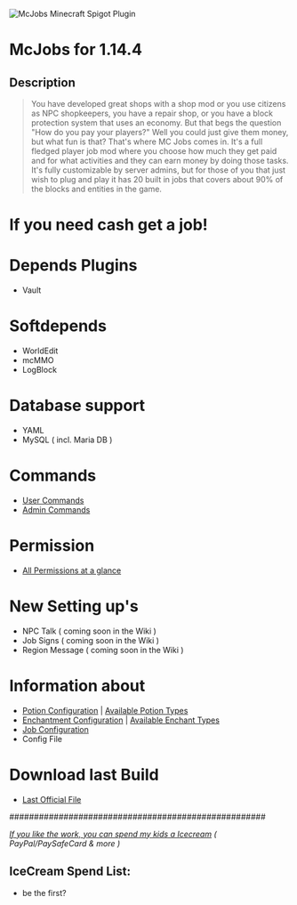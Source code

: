 ![McJobs Minecraft Spigot Plugin](https://media.forgecdn.net/attachments/138/710/mcjobs.jpg)

# McJobs for 1.14.4

## Description
> You have developed great shops with a shop mod or you use citizens as NPC shopkeepers, you have a repair shop, or you have a block protection system that uses an economy. But that begs the question "How do you pay your players?" Well you could just give them money, but what fun is that? That's where MC Jobs comes in. It's a full fledged player job mod where you choose how much they get paid and for what activities and they can earn money by doing those tasks. It's fully customizable by server admins, but for those of you that just wish to plug and play it has 20 built in jobs that covers about 90% of the blocks and entities in the game.
# If you need cash get a job!

# Depends Plugins
* Vault

# Softdepends
* WorldEdit
* mcMMO
* LogBlock

# Database support
* YAML
* MySQL ( incl. Maria DB )

# Commands
* [User Commands](https://github.com/Bl4ckSkull666/McJobs/wiki/User-Commands)
* [Admin Commands](https://github.com/Bl4ckSkull666/McJobs/wiki/Admin-Commands)

# Permission
* [All Permissions at a glance](https://github.com/Bl4ckSkull666/McJobs/wiki/Permissions)

# New Setting up's
* NPC Talk ( coming soon in the Wiki )
* Job Signs ( coming soon in the Wiki )
* Region Message ( coming soon in the Wiki )

# Information about
* [Potion Configuration](https://github.com/Bl4ckSkull666/McJobs/wiki/Potion-Configuration) | [Available Potion Types](https://hub.spigotmc.org/javadocs/spigot/org/bukkit/potion/PotionType.html)
* [Enchantment Configuration](https://github.com/Bl4ckSkull666/McJobs/wiki/Enchant-Configuration) | [Available Enchant Types](https://hub.spigotmc.org/javadocs/spigot/org/bukkit/enchantments/Enchantment.html)
* [Job Configuration](https://github.com/Bl4ckSkull666/McJobs/wiki/Job-File)
* Config File


# Download last Build
* [Last Official File](https://dev.bukkit.org/projects/mcjobs/files/latest)


####################################################

[*If you like the work, you can spend my kids a Icecream*](https://www.tipeeestream.com/bl4ckskull666/donation)
*( PayPal/PaySafeCard & more )*

## IceCream Spend List:
* be the first?
